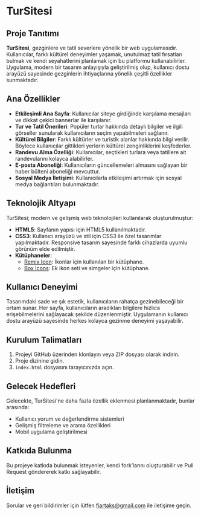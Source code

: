 # TurSitesi

## Proje Tanıtımı

**TurSitesi**, gezginlere ve tatil severlere yönelik bir web uygulamasıdır. Kullanıcılar, farklı kültürel deneyimler yaşamak, unutulmaz tatil fırsatları bulmak ve kendi seyahatlerini planlamak için bu platformu kullanabilirler. Uygulama, modern bir tasarım anlayışıyla geliştirilmiş olup, kullanıcı dostu arayüzü sayesinde gezginlerin ihtiyaçlarına yönelik çeşitli özellikler sunmaktadır.

## Ana Özellikler

- **Etkileşimli Ana Sayfa**: Kullanıcılar siteye girdiğinde karşılama mesajları ve dikkat çekici bannerlar ile karşılanır.
- **Tur ve Tatil Önerileri**: Popüler turlar hakkında detaylı bilgiler ve ilgili görseller sunularak kullanıcıların seçim yapabilmeleri sağlanır.
- **Kültürel Bilgiler**: Farklı kültürler ve turistik alanlar hakkında bilgi verilir. Böylece kullanıcılar gittikleri yerlerin kültürel zenginliklerini keşfederler.
- **Randevu Alma Özelliği**: Kullanıcılar, seçtikleri turlara veya tatillere ait randevularını kolayca alabilirler.
- **E-posta Aboneliği**: Kullanıcıların güncellemeleri almasını sağlayan bir haber bülteni aboneliği mevcuttur.
- **Sosyal Medya İletişimi**: Kullanıcılarla etkileşimi artırmak için sosyal medya bağlantıları bulunmaktadır.

## Teknolojik Altyapı

TurSitesi; modern ve gelişmiş web teknolojileri kullanılarak oluşturulmuştur:

- **HTML5**: Sayfanın yapısı için HTML5 kullanılmaktadır.
- **CSS3**: Kullanıcı arayüzü ve stil için CSS3 ile özel tasarımlar yapılmaktadır. Responsive tasarım sayesinde farklı cihazlarda uyumlu görünüm elde edilmiştir.
- **Kütüphaneler**:
  - [Remix Icon](https://remixicon.com/): İkonlar için kullanılan bir kütüphane.
  - [Box Icons](https://boxicons.com/): Ek ikon seti ve simgeler için kütüphane.

## Kullanıcı Deneyimi

Tasarımdaki sade ve şık estetik, kullanıcıların rahatça gezinebileceği bir ortam sunar. Her sayfa, kullanıcıların aradıkları bilgilere hızlıca erişebilmelerini sağlayacak şekilde düzenlenmiştir. Uygulamanın kullanıcı dostu arayüzü sayesinde herkes kolayca gezinme deneyimi yaşayabilir.

## Kurulum Talimatları

1. Projeyi GitHub üzerinden klonlayın veya ZIP dosyası olarak indirin.
2. Proje dizinine gidin.
3. `index.html` dosyasını tarayıcınızda açın.

## Gelecek Hedefleri

Gelecekte, TurSitesi'ne daha fazla özellik eklenmesi planlanmaktadır, bunlar arasında:
- Kullanıcı yorum ve değerlendirme sistemleri
- Gelişmiş filtreleme ve arama özellikleri
- Mobil uygulama geliştirilmesi

## Katkıda Bulunma

Bu projeye katkıda bulunmak isteyenler, kendi fork’larını oluşturabilir ve Pull Request göndererek katkı sağlayabilir.

## İletişim 
Sorular ve geri bildirimler için lütfen fiartaks@gmail.com ile iletişime geçin.

